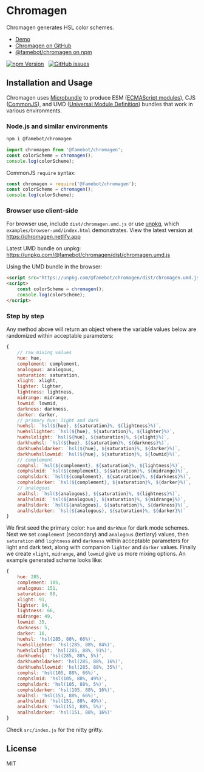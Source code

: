 # Chromagen

Chromagen generates HSL color schemes.

- [Demo](https://chromagen.io)
- [Chromagen on GitHub](https://github.com/famebot/chromagen)
- [@famebot/chromagen on npm](https://www.npmjs.com/package/@famebot/chromagen)

[![npm Version](https://img.shields.io/npm/v/@famebot/chromagen.svg?style=for-the-badge)](https://www.npmjs.com/package/@famebot/chromagen) &nbsp; [![GitHub issues](https://img.shields.io/github/issues/famebot/chromagen.svg?style=for-the-badge)](https://github.com/famebot/chromagen/issues)

## Installation and Usage

Chromagen uses [Microbundle](https://github.com/developit/microbundle) to produce ESM ([ECMAScript modules](https://nodejs.org/api/esm.html)), CJS ([CommonJS](https://nodejs.org/api/modules.html)), and UMD ([Universal Module Definition](https://github.com/umdjs/umd)) bundles that work in various environments.

### Node.js and similar environments

```bash
npm i @famebot/chromagen
```

```js
import chromagen from '@famebot/chromagen';
const colorScheme = chromagen();
console.log(colorScheme);
```

CommonJS `require` syntax:

```js
const chromagen = require('@famebot/chromagen');
const colorScheme = chromagen();
console.log(colorScheme);
```

### Browser use client-side

For browser use, include `dist/chromagen.umd.js` or use [unpkg](https://unpkg.com), which `examples/browser-umd/index.html` demonstrates. View the latest version at <https://chromagen.netlify.app>

Latest UMD bundle on unpkg:  
<https://unpkg.com/@famebot/chromagen/dist/chromagen.umd.js>

Using the UMD bundle in the browser:

```html
<script src="https://unpkg.com/@famebot/chromagen/dist/chromagen.umd.js"></script>
<script>
    const colorScheme = chromagen();
    console.log(colorScheme);
</script>
```

### Step by step

Any method above will return an object where the variable values below are randomized within acceptable parameters:

```js
{
    // raw mixing values
    hue: hue,
    complement: complement,
    analogous: analogous,
    saturation: saturation,
    xlight: xlight,
    lighter: lighter,
    lightness: lightness,
    midrange: midrange,
    lowmid: lowmid,
    darkness: darkness,
    darker: darker,
    // primary hue: light and dark
    huehsl: `hsl(${hue}, ${saturation}%, ${lightness}%)`,
    huehsllighter: `hsl(${hue}, ${saturation}%, ${lighter}%)`,
    huehslxlight: `hsl(${hue}, ${saturation}%, ${xlight}%)`,
    darkhuehsl: `hsl(${hue}, ${saturation}%, ${darkness}%)`,
    darkhuehsldarker: `hsl(${hue}, ${saturation}%, ${darker}%)`,
    darkhuehsllowmid: `hsl(${hue}, ${saturation}%, ${lowmid}%)`,
    // complement
    comphsl: `hsl(${complement}, ${saturation}%, ${lightness}%)`,
    comphslmid: `hsl(${complement}, ${saturation}%, ${midrange}%)`,
    comphsldark: `hsl(${complement}, ${saturation}%, ${darkness}%)`,
    comphsldarker: `hsl(${complement}, ${saturation}%, ${darker}%)`,
    // analogous
    analhsl: `hsl(${analogous}, ${saturation}%, ${lightness}%)`,
    analhslmid: `hsl(${analogous}, ${saturation}%, ${midrange}%)`,
    analhsldark: `hsl(${analogous}, ${saturation}%, ${darkness}%)`,
    analhsldarker: `hsl(${analogous}, ${saturation}%, ${darker}%)`
}
```

We first seed the primary color: `hue` and `darkhue` for dark mode schemes. Next we set `complement` (secondary) and `analogous` (tertiary) values, then `saturation` and `lightness` and `darkness` within acceptable parameters for light and dark text, along with companion `lighter` and `darker` values. Finally we create `xlight`, `midrange`, and `lowmid` give us more mixing options. An example generated scheme looks like:

```js
{
    hue: 285,
    complement: 105,
    analogous: 151,
    saturation: 88,
    xlight: 91,
    lighter: 84,
    lightness: 66,
    midrange: 49,
    lowmid: 35,
    darkness: 5,
    darker: 16,
    huehsl: 'hsl(285, 88%, 66%)',
    huehsllighter: 'hsl(285, 88%, 84%)',
    huehslxlight: 'hsl(285, 88%, 91%)',
    darkhuehsl: 'hsl(285, 88%, 5%)',
    darkhuehsldarker: 'hsl(285, 88%, 16%)',
    darkhuehsllowmid: 'hsl(285, 88%, 35%)',
    comphsl: 'hsl(105, 88%, 66%)',
    comphslmid: 'hsl(105, 88%, 49%)',
    comphsldark: 'hsl(105, 88%, 5%)',
    comphsldarker: 'hsl(105, 88%, 16%)',
    analhsl: 'hsl(151, 88%, 66%)',
    analhslmid: 'hsl(151, 88%, 49%)',
    analhsldark: 'hsl(151, 88%, 5%)',
    analhsldarker: 'hsl(151, 88%, 16%)'
}
```

Check `src/index.js` for the nitty gritty.

## License

MIT
